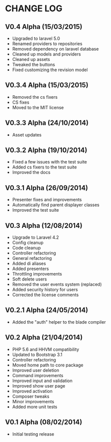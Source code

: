 CHANGE LOG
==========


## V0.4 Alpha (15/03/2015)

* Upgraded to laravel 5.0
* Renamed providers to repositories
* Removed dependency on laravel database
* Cleaned up models and providers
* Cleaned up assets
* Tweaked the buttons
* Fixed customizing the revision model


## V0.3.4 Alpha (15/03/2015)

* Removed the cs fixers
* CS fixes
* Moved to the MIT license


## V0.3.3 Alpha (24/10/2014)

* Asset updates


## V0.3.2 Alpha (19/10/2014)

* Fixed a few issues with the test suite
* Added cs fixers to the test suite
* Improved the docs


## V0.3.1 Alpha (26/09/2014)

* Presenter fixes and improvements
* Automatically find parent displayer classes
* Improved the test suite


## V0.3 Alpha (12/08/2014)

* Upgrade to Laravel 4.2
* Config cleanup
* Code cleanup
* Controller refactoring
* General refactoring
* Added di aliases
* Added presenters
* Throttling improvements
* Soft delete users
* Removed the user events system (replaced)
* Added security history for users
* Corrected the license comments


## V0.2.1 Alpha (24/05/2014)

* Added the "auth" helper to the blade compiler


## V0.2 Alpha (21/04/2014)

* PHP 5.6 and HHVM compatibility
* Updated to Bootstrap 3.1
* Controller refactoring
* Moved home path to core package
* Improved user deletion
* Command improvements
* Improved input and validation
* Improved show user page
* Improved activation
* Composer tweaks
* Minor improvements
* Added more unit tests


## V0.1 Alpha (08/02/2014)

* Initial testing release
